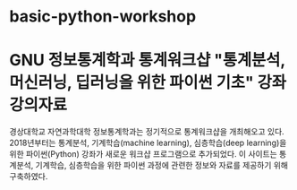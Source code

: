 # basic-python-workshop
# GNU 정보통계학과 통계워크샵 "통계분석, 머신러닝, 딥러닝을 위한 파이썬 기초" 강좌 강의자료

경상대학교 자연과학대학 정보통계학과는 정기적으로 통계워크샵을 개최해오고 있다.
2018년부터는 통계분석, 기계학습(machine learning), 심층학습(deep learning)을 위한 파이썬(Python) 강좌가 새로운 워크샵 프로그램으로 추가되었다.
이 사이트는 통계분석, 기계학습, 심층학습을 위한 파이썬 과정에 관련한 정보와 자료를 제공하기 위해 구축하였다.
